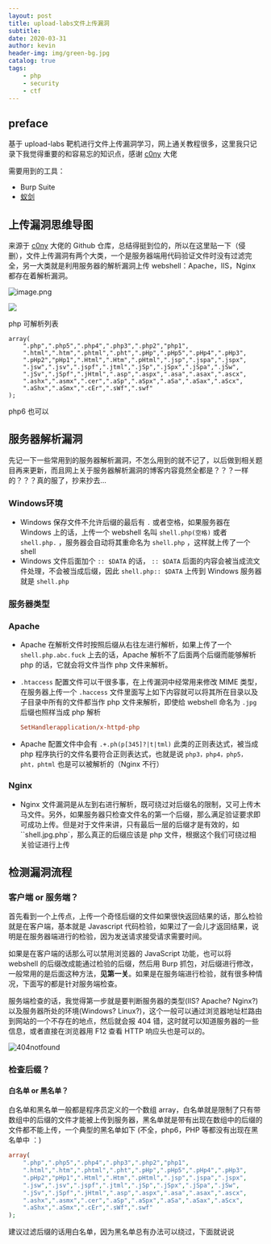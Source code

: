 ```yaml
---
layout: post
title: upload-labs文件上传漏洞
subtitle: 
date: 2020-03-31
author: kevin
header-img: img/green-bg.jpg
catalog: true
tags:
    - php
    - security
    - ctf
---
```




## preface



基于 upload-labs 靶机进行文件上传漏洞学习，网上通关教程很多，这里我只记录下我觉得重要的和容易忘的知识点，感谢 [c0ny](https://github.com/c0ny1/upload-labs) 大佬



需要用到的工具：

* Burp Suite
* [蚁剑](https://github.com/AntSwordProject/antSword/releases)



## 上传漏洞思维导图



来源于 [c0ny](https://github.com/c0ny1/upload-labs) 大佬的 Github 仓库，总结得挺到位的，所以在这里贴一下（侵删），文件上传漏洞有两个大类，一个是服务器端用代码验证文件时没有过滤完全，另一大类就是利用服务器的解析漏洞上传 webshell：Apache，IIS，Nginx 都存在着解析漏洞。



![image.png](https://i.loli.net/2020/04/01/CLQX84GDMltJ63j.png)



![](https://i.loli.net/2020/04/01/3IzLb8A1ESirsH2.png)

php 可解析列表

```text
array(
    ".php",".php5",".php4",".php3",".php2","php1",
    ".html",".htm",".phtml",".pht",".pHp",".pHp5",".pHp4",".pHp3",
    ".pHp2","pHp1",".Html",".Htm",".pHtml",".jsp",".jspa",".jspx",
    ".jsw",".jsv",".jspf",".jtml",".jSp",".jSpx",".jSpa",".jSw",
    ".jSv",".jSpf",".jHtml",".asp",".aspx",".asa",".asax",".ascx",
    ".ashx",".asmx",".cer",".aSp",".aSpx",".aSa",".aSax",".aScx",
    ".aShx",".aSmx",".cEr",".sWf",".swf"
);
```

php6 也可以 



## 服务器解析漏洞



先记一下一些常用到的服务器解析漏洞，不怎么用到的就不记了，以后做到相关题目再来更新，而且网上关于服务器解析漏洞的博客内容竟然全都是？？？一样的？？？真的服了，抄来抄去…



### Windows环境



* Windows 保存文件不允许后缀的最后有 `.` 或者空格，如果服务器在 Windows 上的话，上传一个 webshell 名叫 `shell.php(空格)` 或者 `shell.php.` ，服务器会自动将其重命名为 `shell.php` ，这样就上传了一个 shell
* Windows 文件后面加个 `:: $DATA` 的话， `:: $DATA` 后面的内容会被当成流文件处理，不会被当成后缀，因此 `shell.php:: $DATA` 上传到 Windows 服务器就是 `shell.php`



### 服务器类型



### Apache



* Apache 在解析文件时按照后缀从右往左进行解析，如果上传了一个 `shell.php.abc.fuck` 上去的话，Apache 解析不了后面两个后缀而能够解析 php 的话，它就会将文件当作 php 文件来解析。

* `.htaccess` 配置文件可以干很多事，在上传漏洞中经常用来修改 MIME 类型，在服务器上传一个 `.haccess` 文件里面写上如下内容就可以将其所在目录以及子目录中所有的文件都当作 php 文件来解析，即使给 webshell 命名为 `.jpg` 后缀也照样当成 php 解析

  ```ini
  SetHandlerapplication/x-httpd-php
  ```

* Apache 配置文件中会有 `.+.ph(p[345]?|t|tml)` 此类的正则表达式，被当成 php 程序执行的文件名要符合正则表达式，也就是说 `php3，php4，php5，pht，phtml` 也是可以被解析的（Nginx 不行）



### Nginx



* Nginx 文件漏洞是从左到右进行解析，既可绕过对后缀名的限制，又可上传木马文件。另外，如果服务器只检查文件名的第一个后缀，那么满足验证要求即可成功上传。但是对于文件来讲，只有最后一层的后缀才是有效的，如``shell.jpg.php`，那么真正的后缀应该是 php 文件，根据这个我们可绕过相关验证进行上传



## 检测漏洞流程



### 客户端 or 服务端？



首先看到一个上传点，上传一个奇怪后缀的文件如果很快返回结果的话，那么检验就是在客户端，基本就是 Javascript 代码检验，如果过了一会儿才返回结果，说明是在服务器端进行的检验，因为发送请求接受请求需要时间。



如果是在客户端的话那么可以禁用浏览器的 JavaScript 功能，也可以将 webshell 的后缀改成能通过检验的后缀，然后用 Burp 抓包，对后缀进行修改，一般常用的是后面这种方法，**见第一关**。如果是在服务端进行检验，就有很多种情况，下面写的都是针对服务端检查。



服务端检查的话，我觉得第一步就是要判断服务器的类型(IIS? Apache? Nginx?)以及服务器所处的环境(Windows? Linux?)，这个一般可以通过浏览器地址栏路由到网站的一个不存在的地点，然后就会报 404 错，这时就可以知道服务器的一些信息，或者直接在浏览器用 F12 查看 HTTP 响应头也是可以的。



![404notfound](https://i.loli.net/2020/04/04/6wkX9RBLSNbaqJ5.png)



### 检查后缀？



#### 白名单 or 黑名单？



白名单和黑名单一般都是程序员定义的一个数组 array，白名单就是限制了只有带数组中的后缀的文件才能被上传到服务器，黑名单就是带有出现在数组中的后缀的文件都不能上传，一个典型的黑名单如下 (不全，php6，PHP 等都没有出现在黑名单中 ：)

```php
array(
    ".php",".php5",".php4",".php3",".php2","php1",
    ".html",".htm",".phtml",".pht",".pHp",".pHp5",".pHp4",".pHp3",
    ".pHp2","pHp1",".Html",".Htm",".pHtml",".jsp",".jspa",".jspx",
    ".jsw",".jsv",".jspf",".jtml",".jSp",".jSpx",".jSpa",".jSw",
    ".jSv",".jSpf",".jHtml",".asp",".aspx",".asa",".asax",".ascx",
    ".ashx",".asmx",".cer",".aSp",".aSpx",".aSa",".aSax",".aScx",
    ".aShx",".aSmx",".cEr",".sWf",".swf"
);
```



建议过滤后缀的话用白名单，因为黑名单总有办法可以绕过，下面就说说





